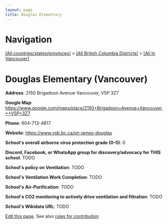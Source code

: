 ```yaml
---
layout: page
title: Douglas Elementary
---
```

# Navigation

[[All countries/states/provinces]](../../..) > [[All British Columbia Districts]](../..) > [[All In Vancouver]](..)

# Douglas Elementary (Vancouver)

**Address**: 2150 Brigadoon Avenue Vancouver,  V5P 3Z7

**Google Map**: <https://www.google.com/maps/place/2150+Brigadoon+Avenue+Vancouver,++V5P+3Z7>

**Phone**: 604-713-4817

**Website**: <https://www.vsb.bc.ca/sir-james-douglas>

**School's overall airborne virus protection grade (0-5)**: 0

**Discord, Facebook, or WhatsApp group for discovery/advocacy for THIS school**: TODO

**School's policy on Ventilation**: TODO

**School's Ventilation Work Completion**: TODO

**School's Air-Purification**: TODO

**School's CO2 monitoring to actively drive ventilation and filtration**: TODO

**School's Wikidata URL**: TODO


[Edit this page](https://github.com/ventilate-schools/BC/edit/main/././Vancouver/Douglas_Elementary.md). See also [rules for contribution](../../../contribution-rules/)